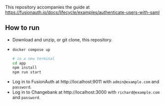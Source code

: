 This repository accompanies the guide at https://fusionauth.io/docs/lifecycle/examples/authenticate-users-with-saml

## How to run

- Download and unzip, or git clone, this repository.
- ```sh
  docker compose up

  # in a new terminal
  cd app
  npm install
  npm run start
  ```
- Log in to FusionAuth at http://localhost:9011 with `admin@example.com` and `password`.
- Log in to Changebank at http://localhost:3000 with `richard@example.com` and `password`.
